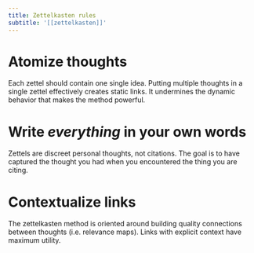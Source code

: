 ```yaml
---
title: Zettelkasten rules
subtitle: '[[zettelkasten]]'
---
```


# Atomize thoughts

Each zettel should contain one single idea. Putting multiple thoughts in a single zettel effectively creates static links. It undermines the dynamic behavior that makes the method powerful.

# Write *everything* in your own words

Zettels are discreet personal thoughts, not citations. The goal is to have captured the thought you had when you encountered the thing you are citing.

# Contextualize links

The zettelkasten method is oriented around building quality connections between thoughts (i.e. relevance maps). Links with explicit context have maximum utility.
